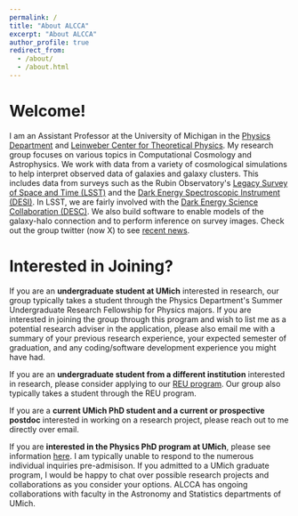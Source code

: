 ```yaml
---
permalink: /
title: "About ALCCA"
excerpt: "About ALCCA"
author_profile: true
redirect_from: 
  - /about/
  - /about.html
---
```


Welcome!
======
I am an Assistant Professor at the University of Michigan in the [Physics Department](https://lsa.umich.edu/physics) and [Leinweber Center for Theoretical Physics](https://lsa.umich.edu/lctp).  My research group focuses on various topics in Computational Cosmology and Astrophysics.  We work with data from a variety of cosmological simulations to help interpret observed data of galaxies and galaxy clusters.  This includes data from surveys such as the Rubin Observatory's [Legacy Survey of Space and Time (LSST)](https://www.lsst.org/) and the [Dark Energy Spectroscopic Instrument (DESI)](https://www.desi.lbl.gov/).  In LSST, we are fairly involved with the [Dark Energy Science Collaboration (DESC)](https://lsstdesc.org/).  We also build software to enable models of the galaxy-halo connection and to perform inference on survey images.  Check out the group twitter (now X) to see [recent news](https://twitter.com/alcca_um). 

Interested in Joining?
======
If you are an **undergraduate student at UMich** interested in research, our group typically takes a student through the Physics Department's Summer Undergraduate Research Fellowship for Physics majors.  If you are interested in joining the group through this program and wish to list me as a potential research adviser in the application, please also email me with a summary of your previous research experience, your expected semester of graduation, and any coding/software development experience you might have had.  

If you are an **undergraduate student from a different institution** interested in research, please consider applying to our [REU program](https://reu.physics.lsa.umich.edu/).  Our group also typically takes a student through the REU program.

If you are a **current UMich PhD student and a current or prospective postdoc** interested in working on a research project, please reach out to me directly over email.  

If you are **interested in the Physics PhD program at UMich**, please see information [here](https://lsa.umich.edu/physics/graduate-students.html).  I am typically unable to respond to the numerous individual inquiries pre-admisison.  If you admitted to a UMich graduate program, I would be happy to chat over possible research projects and collaborations as you consider your options.  ALCCA has ongoing collaborations with faculty in the Astronomy and Statistics departments of UMich.
